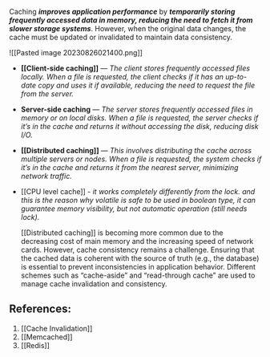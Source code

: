Caching ***improves application performance*** by ***temporarily storing frequently accessed data in memory, reducing the need to fetch it from slower storage systems***. However, when the original data changes, the cache must be updated or invalidated to maintain data consistency.

![[Pasted image 20230826021400.png]]

- **[[Client-side caching]]** — *The client stores frequently accessed files locally. When a file is requested, the client checks if it has an up-to-date copy and uses it if available, reducing the need to request the file from the server.*
- **Server-side caching** — *The server stores frequently accessed files in memory or on local disks. When a file is requested, the server checks if it’s in the cache and returns it without accessing the disk, reducing disk I/O.*
- **[[Distributed caching]]** — *This involves distributing the cache across multiple servers or nodes. When a file is requested, the system checks if it’s in the cache and returns it from the nearest server, minimizing network traffic.*
- [[CPU level cache]] - *it works completely differently from the lock. and this is the reason why volatile is safe to be used in boolean type, it can guarantee memory visibility, but not automatic operation (still needs lock).*
  
  [[Distributed caching]] is becoming more common due to the decreasing cost of main memory and the increasing speed of network cards. However, cache consistency remains a challenge. Ensuring that the cached data is coherent with the source of truth (e.g., the database) is essential to prevent inconsistencies in application behavior. Different schemes such as “cache-aside” and “read-through cache” are used to manage cache invalidation and consistency.

## References:
1. [[Cache Invalidation]]
2. [[Memcached]]
3. [[Redis]]
